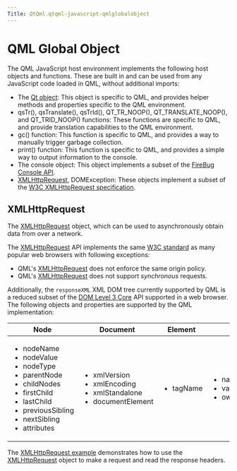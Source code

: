 ```yaml
---
Title: QtQml.qtqml-javascript-qmlglobalobject
---
```

        
QML Global Object
=================

<span class="subtitle"></span>
<span id="details"></span>
The QML JavaScript host environment implements the following host objects and functions. These are built in and can be used from any JavaScript code loaded in QML, without additional imports:

-   The [Qt object](../QtQml.Qt.md#qmlglobalqtobject): This object is specific to QML, and provides helper methods and properties specific to the QML environment.
-   qsTr(), qsTranslate(), qsTrId(), QT\_TR\_NOOP(), QT\_TRANSLATE\_NOOP(), and QT\_TRID\_NOOP() functions: These functions are specific to QML, and provide translation capabilities to the QML environment.
-   gc() function: This function is specific to QML, and provides a way to manually trigger garbage collection.
-   print() function: This function is specific to QML, and provides a simple way to output information to the console.
-   The console object: This object implements a subset of the [FireBug Console API](http://getfirebug.com/wiki/index.php/Console_API).
-   [XMLHttpRequest](#xmlhttprequest), DOMException: These objects implement a subset of the [W3C XMLHttpRequest specification](http://www.w3.org/TR/XMLHttpRequest/).

<span id="xmlhttprequest"></span><span id="xmlhttprequest"></span>
XMLHttpRequest
--------------

The [XMLHttpRequest](#xmlhttprequest) object, which can be used to asynchronously obtain data from over a network.

The [XMLHttpRequest](#xmlhttprequest) API implements the same [W3C standard](http://www.w3.org/TR/XMLHttpRequest/) as many popular web browsers with following exceptions:

-   QML's [XMLHttpRequest](#xmlhttprequest) does not enforce the same origin policy.
-   QML's [XMLHttpRequest](#xmlhttprequest) does not support *synchronous* requests.

Additionally, the `responseXML` XML DOM tree currently supported by QML is a reduced subset of the [DOM Level 3 Core](http://www.w3.org/TR/DOM-Level-3-Core/) API supported in a web browser. The following objects and properties are supported by the QML implementation:

<table style="width:100%;">
<colgroup>
<col width="16%" />
<col width="16%" />
<col width="16%" />
<col width="16%" />
<col width="16%" />
<col width="16%" />
</colgroup>
<thead>
<tr class="header">
<th><strong>Node</strong></th>
<th><strong>Document</strong></th>
<th><strong>Element</strong></th>
<th><strong>Attr</strong></th>
<th><strong>CharacterData</strong></th>
<th><strong>Text</strong></th>
</tr>
</thead>
<tbody>
<tr class="odd">
<td><ul>
<li>nodeName</li>
<li>nodeValue</li>
<li>nodeType</li>
<li>parentNode</li>
<li>childNodes</li>
<li>firstChild</li>
<li>lastChild</li>
<li>previousSibling</li>
<li>nextSibling</li>
<li>attributes</li>
</ul></td>
<td><ul>
<li>xmlVersion</li>
<li>xmlEncoding</li>
<li>xmlStandalone</li>
<li>documentElement</li>
</ul></td>
<td><ul>
<li>tagName</li>
</ul></td>
<td><ul>
<li>name</li>
<li>value</li>
<li>ownerElement</li>
</ul></td>
<td><ul>
<li>data</li>
<li>length</li>
</ul></td>
<td><ul>
<li>isElementContentWhitespace</li>
<li>wholeText</li>
</ul></td>
</tr>
</tbody>
</table>

The [XMLHttpRequest example](https://developer.ubuntu.comapps/qml/sdk-15.04/QtQml.xmlhttprequest/) demonstrates how to use the [XMLHttpRequest](#xmlhttprequest) object to make a request and read the response headers.

